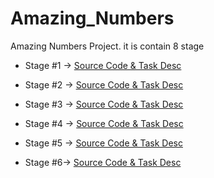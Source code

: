 # Amazing_Numbers
Amazing Numbers Project. it is contain 8 stage

- Stage #1 -> [Source Code & Task Desc](https://github.com/amirelkased/Amazing_Numbers/tree/main/src/Stage1)

- Stage #2 -> [Source Code & Task Desc](https://github.com/amirelkased/Amazing_Numbers/tree/main/src/Stage2)

- Stage #3 -> [Source Code & Task Desc](https://github.com/amirelkased/Amazing_Numbers/tree/main/src/Stage3)

- Stage #4 -> [Source Code & Task Desc](https://github.com/amirelkased/Amazing_Numbers/tree/main/src/Stage4)

- Stage #5 -> [Source Code & Task Desc](https://github.com/amirelkased/Amazing_Numbers/tree/main/src/Stage5)

- Stage #6-> [Source Code & Task Desc](https://github.com/amirelkased/Amazing_Numbers/tree/main/src/Stage6)
